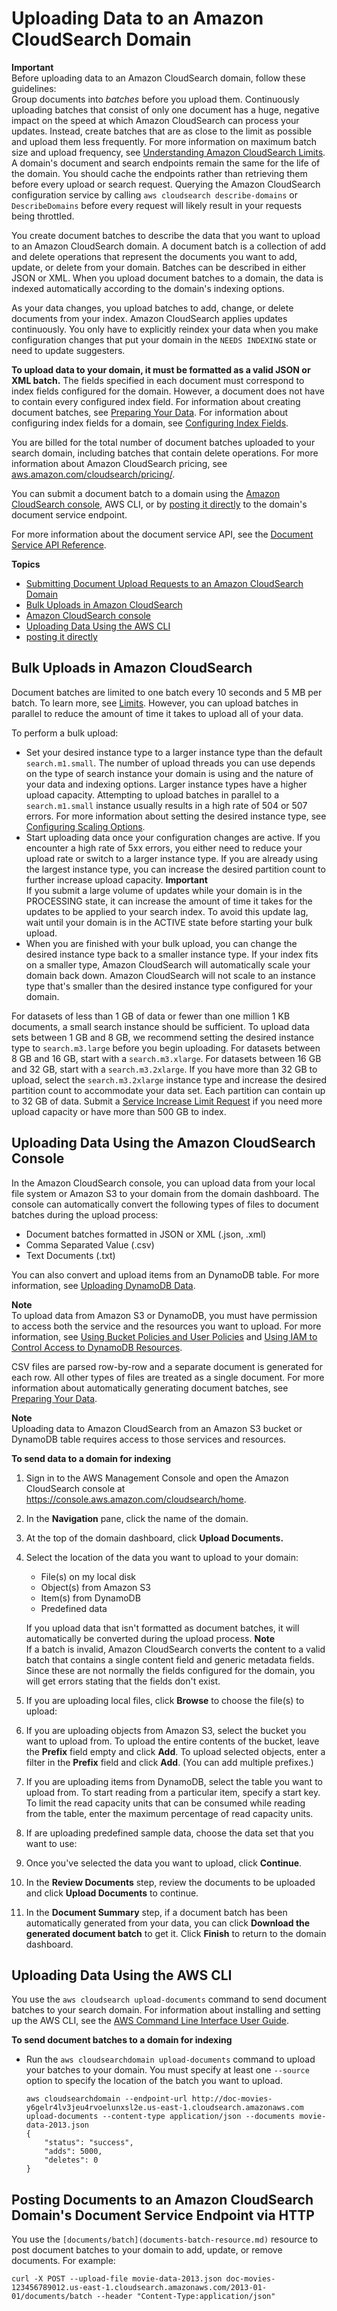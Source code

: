 # Uploading Data to an Amazon CloudSearch Domain<a name="uploading-data"></a>

**Important**  
Before uploading data to an Amazon CloudSearch domain, follow these guidelines:  
Group documents into *batches* before you upload them\. Continuously uploading batches that consist of only one document has a huge, negative impact on the speed at which Amazon CloudSearch can process your updates\. Instead, create batches that are as close to the limit as possible and upload them less frequently\. For more information on maximum batch size and upload frequency, see [Understanding Amazon CloudSearch Limits](limits.md)\.
A domain's document and search endpoints remain the same for the life of the domain\. You should cache the endpoints rather than retrieving them before every upload or search request\. Querying the Amazon CloudSearch configuration service by calling `aws cloudsearch describe-domains` or `DescribeDomains` before every request will likely result in your requests being throttled\.

You create document batches to describe the data that you want to upload to an Amazon CloudSearch domain\. A document batch is a collection of add and delete operations that represent the documents you want to add, update, or delete from your domain\. Batches can be described in either JSON or XML\. When you upload document batches to a domain, the data is indexed automatically according to the domain's indexing options\.

As your data changes, you upload batches to add, change, or delete documents from your index\. Amazon CloudSearch applies updates continuously\. You only have to explicitly reindex your data when you make configuration changes that put your domain in the `NEEDS INDEXING` state or need to update suggesters\. 

**To upload data to your domain, it must be formatted as a valid JSON or XML batch\.** The fields specified in each document must correspond to index fields configured for the domain\. However, a document does not have to contain every configured index field\. For information about creating document batches, see [Preparing Your Data](preparing-data.md)\. For information about configuring index fields for a domain, see [Configuring Index Fields](configuring-index-fields.md)\.

You are billed for the total number of document batches uploaded to your search domain, including batches that contain delete operations\. For more information about Amazon CloudSearch pricing, see [aws\.amazon\.com/cloudsearch/pricing/](http://aws.amazon.com/cloudsearch/pricing/)\.

You can submit a document batch to a domain using the [Amazon CloudSearch console](#uploading-data-console), AWS CLI, or by [posting it directly](#uploading-data-api) to the domain's document service endpoint\.

For more information about the document service API, see the [Document Service API Reference](document-service-api.md)\.

**Topics**
+ [Submitting Document Upload Requests to an Amazon CloudSearch Domain](submitting-doc-requests.md)
+ [Bulk Uploads in Amazon CloudSearch](#bulk-uploads)
+ [Amazon CloudSearch console](#uploading-data-console)
+ [Uploading Data Using the AWS CLI](#uploading-data-clt)
+ [posting it directly](#uploading-data-api)

## Bulk Uploads in Amazon CloudSearch<a name="bulk-uploads"></a>

Document batches are limited to one batch every 10 seconds and 5 MB per batch\. To learn more, see [Limits](limits.md)\. However, you can upload batches in parallel to reduce the amount of time it takes to upload all of your data\.

To perform a bulk upload:
+ Set your desired instance type to a larger instance type than the default `search.m1.small`\. The number of upload threads you can use depends on the type of search instance your domain is using and the nature of your data and indexing options\. Larger instance types have a higher upload capacity\. Attempting to upload batches in parallel to a `search.m1.small` instance usually results in a high rate of 504 or 507 errors\. For more information about setting the desired instance type, see [Configuring Scaling Options](configuring-scaling-options.md)\.
+ Start uploading data once your configuration changes are active\. If you encounter a high rate of 5xx errors, you either need to reduce your upload rate or switch to a larger instance type\. If you are already using the largest instance type, you can increase the desired partition count to further increase upload capacity\. 
**Important**  
If you submit a large volume of updates while your domain is in the PROCESSING state, it can increase the amount of time it takes for the updates to be applied to your search index\. To avoid this update lag, wait until your domain is in the ACTIVE state before starting your bulk upload\.
+ When you are finished with your bulk upload, you can change the desired instance type back to a smaller instance type\. If your index fits on a smaller type, Amazon CloudSearch will automatically scale your domain back down\. Amazon CloudSearch will not scale to an instance type that's smaller than the desired instance type configured for your domain\. 

 For datasets of less than 1 GB of data or fewer than one million 1 KB documents, a small search instance should be sufficient\. To upload data sets between 1 GB and 8 GB, we recommend setting the desired instance type to `search.m3.large` before you begin uploading\. For datasets between 8 GB and 16 GB, start with a `search.m3.xlarge`\. For datasets between 16 GB and 32 GB, start with a `search.m3.2xlarge`\. If you have more than 32 GB to upload, select the `search.m3.2xlarge` instance type and increase the desired partition count to accommodate your data set\. Each partition can contain up to 32 GB of data\. Submit a [Service Increase Limit Request](https://console.aws.amazon.com/support/home#/case/create?issueType=service-limit-increase&limitType=service-code-cloudsearch-partitions-and-instances) if you need more upload capacity or have more than 500 GB to index\. 

## Uploading Data Using the Amazon CloudSearch Console<a name="uploading-data-console"></a>

In the Amazon CloudSearch console, you can upload data from your local file system or Amazon S3 to your domain from the domain dashboard\. The console can automatically convert the following types of files to document batches during the upload process: 
+ Document batches formatted in JSON or XML \(\.json, \.xml\)
+ Comma Separated Value \(\.csv\)
+ Text Documents \(\.txt\)

You can also convert and upload items from an DynamoDB table\. For more information, see [Uploading DynamoDB Data](searching-dynamodb-data.md#searching-dynamodb-data-console)\.

**Note**  
To upload data from Amazon S3 or DynamoDB, you must have permission to access both the service and the resources you want to upload\. For more information, see [Using Bucket Policies and User Policies](http://docs.aws.amazon.com/AmazonS3/latest/dev/UsingIAMPolicies.html) and [Using IAM to Control Access to DynamoDB Resources](http://docs.aws.amazon.com/amazondynamodb/latest/developerguide/UsingIAMWithDDB.html)\.

CSV files are parsed row\-by\-row and a separate document is generated for each row\. All other types of files are treated as a single document\. For more information about automatically generating document batches, see [Preparing Your Data](preparing-data.md)\.

**Note**  
Uploading data to Amazon CloudSearch from an Amazon S3 bucket or DynamoDB table requires access to those services and resources\.

**To send data to a domain for indexing**

1. Sign in to the AWS Management Console and open the Amazon CloudSearch console at [https://console\.aws\.amazon\.com/cloudsearch/home](https://console.aws.amazon.com/cloudsearch/home)\.

1. In the **Navigation** pane, click the name of the domain\.

1. At the top of the domain dashboard, click **Upload Documents\.**

1. Select the location of the data you want to upload to your domain:
   + File\(s\) on my local disk
   + Object\(s\) from Amazon S3
   + Item\(s\) from DynamoDB
   + Predefined data

   If you upload data that isn't formatted as document batches, it will automatically be converted during the upload process\.
**Note**  
 If a batch is invalid, Amazon CloudSearch converts the content to a valid batch that contains a single content field and generic metadata fields\. Since these are not normally the fields configured for the domain, you will get errors stating that the fields don't exist\.

1. If you are uploading local files, click **Browse** to choose the file\(s\) to upload:

1. If you are uploading objects from Amazon S3, select the bucket you want to upload from\. To upload the entire contents of the bucket, leave the **Prefix** field empty and click **Add**\. To upload selected objects, enter a filter in the **Prefix** field and click **Add**\. \(You can add multiple prefixes\.\) 

1. If you are uploading items from DynamoDB, select the table you want to upload from\. To start reading from a particular item, specify a start key\. To limit the read capacity units that can be consumed while reading from the table, enter the maximum percentage of read capacity units\.

1. If are uploading predefined sample data, choose the data set that you want to use: 

1. Once you've selected the data you want to upload, click **Continue**\.

1. In the **Review Documents** step, review the documents to be uploaded and click **Upload Documents** to continue\.

1. In the **Document Summary** step, if a document batch has been automatically generated from your data, you can click **Download the generated document batch** to get it\. Click **Finish** to return to the domain dashboard\. 

## Uploading Data Using the AWS CLI<a name="uploading-data-clt"></a>

You use the `aws cloudsearch upload-documents` command to send document batches to your search domain\. For information about installing and setting up the AWS CLI, see the [AWS Command Line Interface User Guide](http://docs.aws.amazon.com/cli/latest/userguide/)\. 

**To send document batches to a domain for indexing**
+ Run the `aws cloudsearchdomain upload-documents` command to upload your batches to your domain\. You must specify at least one `--source` option to specify the location of the batch you want to upload\.

  ```
  aws cloudsearchdomain --endpoint-url http://doc-movies-y6gelr4lv3jeu4rvoelunxsl2e.us-east-1.cloudsearch.amazonaws.com upload-documents --content-type application/json --documents movie-data-2013.json
  {
      "status": "success", 
      "adds": 5000, 
      "deletes": 0
  }
  ```

## Posting Documents to an Amazon CloudSearch Domain's Document Service Endpoint via HTTP<a name="uploading-data-api"></a>

You use the `[documents/batch](documents-batch-resource.md)` resource to post document batches to your domain to add, update, or remove documents\. For example:

```
curl -X POST --upload-file movie-data-2013.json doc-movies-123456789012.us-east-1.cloudsearch.amazonaws.com/2013-01-01/documents/batch --header "Content-Type:application/json"
```